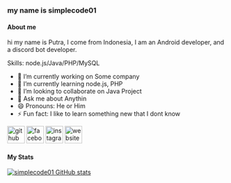 ### my name is simplecode01
#### About me
hi my name is Putra, I come from Indonesia, I am an Android developer, and a discord bot developer.

Skills: node.js/Java/PHP/MySQL

- 🔭 I’m currently working on Some company 
- 🌱 I’m currently learning node.js, PHP 
- 👯 I’m looking to collaborate on Java Project 
- 💬 Ask me about Anythin 
- 😄 Pronouns: He or Him 
- ⚡ Fun fact: I like to learn something new that I dont know 


[<img src='https://cdn.jsdelivr.net/npm/simple-icons@3.0.1/icons/github.svg' alt='github' height='40'>](https://github.com/https://github.com/simplecode01)  [<img src='https://cdn.jsdelivr.net/npm/simple-icons@3.0.1/icons/facebook.svg' alt='facebook' height='40'>](https://www.facebook.com/https://www.facebook.com/ptravi01/)  [<img src='https://cdn.jsdelivr.net/npm/simple-icons@3.0.1/icons/instagram.svg' alt='instagram' height='40'>](https://www.instagram.com/instagram.com/ptravi_01//)  [<img src='https://cdn.jsdelivr.net/npm/simple-icons@3.0.1/icons/icloud.svg' alt='website' height='40'>](https://simplecode01.wordpress.com)  

#### My Stats
[![simplecode01 GitHub stats](https://github-readme-stats.vercel.app/api?username=simplecode01)](https://github.com/simplecode01/github-readme-stats)

